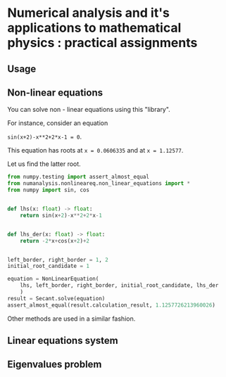 # Numerical analysis and it's applications to mathematical physics : practical assignments

## Usage

## Non-linear equations

You can solve non - linear equations using this "library".

For instance, consider an equation

`sin(x+2)-x**2+2*x-1 = 0`. 

This equation has roots at 
`x = 0.0606335` and at `x = 1.12577`. 

Let us find the latter root.

```python
from numpy.testing import assert_almost_equal
from numanalysis.nonlineareq.non_linear_equations import *
from numpy import sin, cos


def lhs(x: float) -> float:
    return sin(x+2)-x**2+2*x-1


def lhs_der(x: float) -> float:
    return -2*x+cos(x+2)+2


left_border, right_border = 1, 2
initial_root_candidate = 1

equation = NonLinearEquation(
    lhs, left_border, right_border, initial_root_candidate, lhs_der
    )
result = Secant.solve(equation)
assert_almost_equal(result.calculation_result, 1.1257726213960026)
```

Other methods are used in a similar fashion.

## Linear equations system

## Eigenvalues problem
